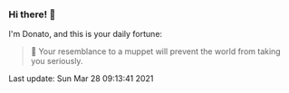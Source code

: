 ### Hi there! 👋 

I'm Donato, and this is your daily fortune:

> 🥠 Your resemblance to a muppet will prevent the world from taking you seriously.

Last update: Sun Mar 28 09:13:41 2021